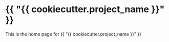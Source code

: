 # {{ "{{ cookiecutter.project_name }}" }}

This is the home page for {{ "{{ cookiecutter.project_name }}" }}